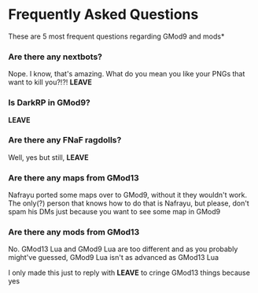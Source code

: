 # Frequently Asked Questions
These are 5 most frequent questions regarding GMod9 and mods*  

### Are there any nextbots?
Nope. I know, that's amazing. What do you mean you like your PNGs that want to kill you?!?! **LEAVE**

### Is DarkRP in GMod9?
**LEAVE**

### Are there any FNaF ragdolls?
Well, yes but still, **LEAVE**

### Are there any maps from GMod13
Nafrayu ported some maps over to GMod9, without it they wouldn't work. The only(?) person that knows how to do that is Nafrayu, but please, don't spam his DMs just because you want to see some map in GMod9

### Are there any mods from GMod13
No. GMod13 Lua and GMod9 Lua are too different and as you probably might've guessed, GMod9 Lua isn't as advanced as GMod13 Lua


I only made this just to reply with **LEAVE** to cringe GMod13 things because yes

